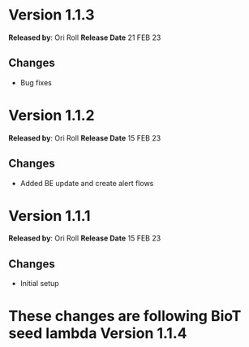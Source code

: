 # Version 1.1.3

**Released by**: Ori Roll **Release Date** 21 FEB 23

## Changes

- Bug fixes
# Version 1.1.2

**Released by**: Ori Roll **Release Date** 15 FEB 23

## Changes

- Added BE update and create alert flows
# Version 1.1.1

**Released by**: Ori Roll **Release Date** 15 FEB 23

## Changes

- Initial setup

# These changes are following BioT seed lambda Version 1.1.4